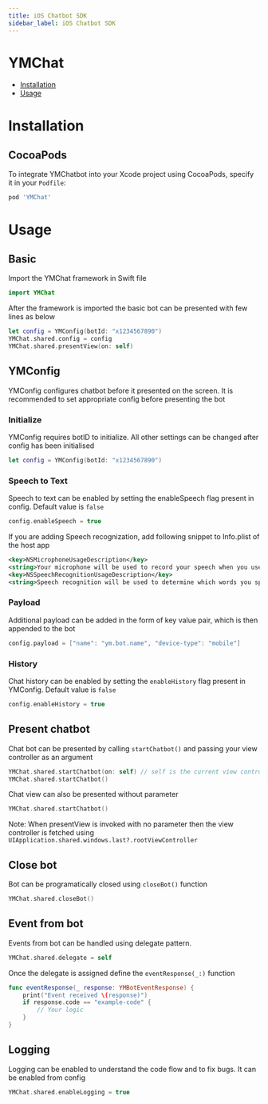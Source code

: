 ```yaml
---
title: iOS Chatbot SDK
sidebar_label: iOS Chatbot SDK
---
```


# YMChat
- [Installation](#installation)
- [Usage](#usage)

# Installation
## CocoaPods
To integrate YMChatbot into your Xcode project using CocoaPods, specify it in your `Podfile`:

```ruby
pod 'YMChat'
```
  
# Usage
## Basic
Import the YMChat framework in Swift file
```swift
import YMChat
```

After the framework is imported the basic bot can be presented with few lines as below 
```swift
let config = YMConfig(botId: "x1234567890")
YMChat.shared.config = config
YMChat.shared.presentView(on: self)
```

## YMConfig
YMConfig configures chatbot before it presented on the screen. It is recommended to set appropriate config before presenting the bot

### Initialize
YMConfig requires botID to initialize. All other settings can be changed after config has been initialised
```swift
let config = YMConfig(botId: "x1234567890")
```

### Speech to Text
Speech to text can be enabled by setting the enableSpeech flag present in config. Default value is `false`
```swift
config.enableSpeech = true
```

If you are adding Speech recognization, add following snippet to Info.plist of the host app
```xml
<key>NSMicrophoneUsageDescription</key>  
<string>Your microphone will be used to record your speech when you use the Voice feature.</string>
<key>NSSpeechRecognitionUsageDescription</key>  
<string>Speech recognition will be used to determine which words you speak into this device&apos;s microphone.</string>
```

### Payload
Additional payload can be added in the form of key value pair, which is then appended to the bot
```swift
config.payload = ["name": "ym.bot.name", "device-type": "mobile"]
```

### History
Chat history can be enabled by setting the `enableHistory` flag present in YMConfig. Default value is `false`
```swift
config.enableHistory = true
```

## Present chatbot
Chat bot can be presented by calling `startChatbot()` and passing your view controller as an argument
```swift
YMChat.shared.startChatbot(on: self) // self is the current view controller
YMChat.shared.startChatbot()
```

Chat view can also be presented without parameter
```swift
YMChat.shared.startChatbot()
```
Note: When presentView is invoked with no parameter then the view controller is fetched using `UIApplication.shared.windows.last?.rootViewController`

## Close bot
Bot can be programatically closed using `closeBot()` function
```swift
YMChat.shared.closeBot()
```

## Event from bot
Events from bot can be handled using delegate pattern.

```swift
YMChat.shared.delegate = self
```

Once the delegate is assigned define the `eventResponse(_:)` function

```swift
func eventResponse(_ response: YMBotEventResponse) {
    print("Event received \(response)")
    if response.code == "example-code" {
        // Your logic
    }
}
```

## Logging
Logging can be enabled to understand the code flow and to fix bugs. It can be enabled from config
```swift
YMChat.shared.enableLogging = true
```

